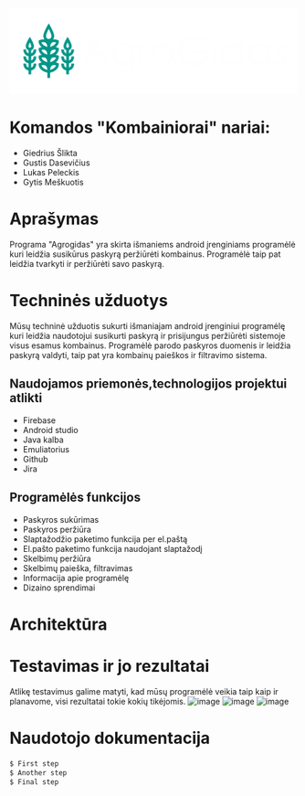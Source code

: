 <div align="center">
    <img src="app/src/main/res/mipmap-xxxhdpi/baltas.png" alt="Logo">
</div>


# Komandos "Kombainiorai" nariai:

* Giedrius Šlikta
* Gustis Dasevičius
* Lukas Peleckis
* Gytis Meškuotis


# Aprašymas

Programa "Agrogidas" yra skirta išmaniems android įrenginiams programėlė kuri leidžia susikūrus paskyrą peržiūrėti kombainus. Programėlė taip pat leidžia tvarkyti ir peržiūrėti savo paskyrą.

# Techninės užduotys

Mūsų techninė užduotis sukurti išmaniajam android įrenginiui programėlę kuri leidžia naudotojui susikurti paskyrą ir prisijungus peržiūrėti sistemoje visus esamus kombainus. Programėlė parodo paskyros duomenis ir leidžia paskyrą valdyti, taip pat yra kombainų paieškos ir filtravimo sistema.

## Naudojamos priemonės,technologijos projektui atlikti

* Firebase
* Android studio
* Java kalba
* Emuliatorius
* Github
* Jira

## Programėlės funkcijos

* Paskyros sukūrimas
* Paskyros peržiūra
* Slaptažodžio paketimo funkcija per el.paštą
* El.pašto paketimo funkcija naudojant slaptažodį
* Skelbimų peržiūra
* Skelbimų paieška, filtravimas
* Informacija apie programėlę
* Dizaino sprendimai

# Architektūra



# Testavimas ir jo rezultatai
Atlikę testavimus galime matyti, kad mūsų programėlė veikia taip kaip ir planavome, visi rezultatai tokie kokių tikėjomis.
![image](https://github.com/k0lro/AgroGidas_Kombainiorai/assets/126868510/7164face-346d-4ff0-b341-fd07f42e5299)
![image](https://github.com/k0lro/AgroGidas_Kombainiorai/assets/126868510/d9ea21dd-017d-4746-90fa-c1b2610a1ddc)
![image](https://github.com/k0lro/AgroGidas_Kombainiorai/assets/126868510/84bc3adc-e29a-485c-a734-a395c525bec6)

# Naudotojo dokumentacija
```
$ First step
$ Another step
$ Final step
```
